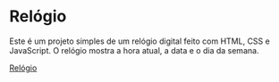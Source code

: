# Relógio

Este é um projeto simples de um relógio digital feito com HTML, CSS e JavaScript. O relógio mostra a hora atual, a data e o dia da semana.

<a href="https://alexandre-henrique-04.github.io/relogio/">Relógio</a>
